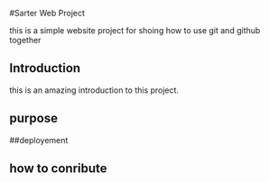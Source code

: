 #Sarter Web Project 

this is a simple website project for shoing  how to 
use git and github together

## Introduction

this is an amazing introduction to this project.

## purpose

##deployement

## how to conribute

